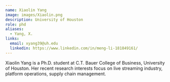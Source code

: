 ```yaml
---
name: Xiaolin Yang
image: images/Xiaolin.png
description: University of Houston
role: phd
aliases:
  - Yang, X.
links:
  email: xyang39@uh.edu
  linkedin: https://www.linkedin.com/in/meng-li-181849161/
---
```


Xiaolin Yang is a Ph.D. student at C.T. Bauer College of Business, University of Houston. Her recent research interests focus on live streaming industry, platform operations, supply chain management.
